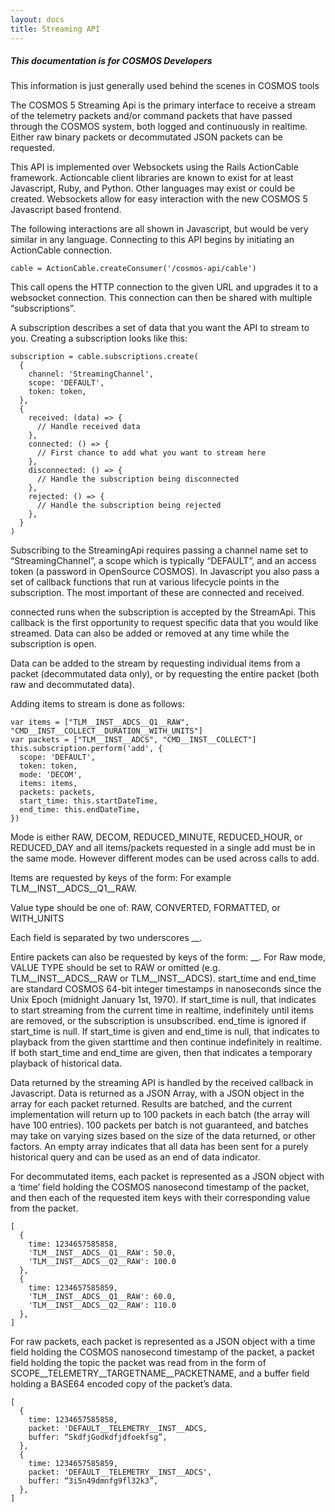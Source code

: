 ```yaml
---
layout: docs
title: Streaming API
---
```


<div class="note">
  <h5>This documentation is for COSMOS Developers</h5>
  <p markdown="1">This information is just generally used behind the scenes in COSMOS tools</p>
</div>

The COSMOS 5 Streaming Api is the primary interface to receive a stream of the telemetry packets and/or command packets that have passed through the COSMOS system, both logged and continuously in realtime.   Either raw binary packets or decommutated JSON packets can be requested.

This API is implemented over Websockets using the Rails ActionCable framework.   Actioncable client libraries are known to exist for at least Javascript, Ruby, and Python.  Other languages may exist or could be created.  Websockets allow for easy interaction with the new COSMOS 5 Javascript based frontend.

The following interactions are all shown in Javascript, but would be very similar in any language.
Connecting to this API begins by initiating an ActionCable connection.

```
cable = ActionCable.createConsumer('/cosmos-api/cable')
```

This call opens the HTTP connection to the given URL and upgrades it to a websocket connection.  This connection can then be shared with multiple “subscriptions”.

A subscription describes a set of data that you want the API to stream to you.   Creating a subscription looks like this:

```
subscription = cable.subscriptions.create(
  {
    channel: 'StreamingChannel',
    scope: 'DEFAULT',
    token: token,
  },
  {
    received: (data) => {
      // Handle received data
    },
    connected: () => {
      // First chance to add what you want to stream here
    },
    disconnected: () => {
      // Handle the subscription being disconnected
    },
    rejected: () => {
      // Handle the subscription being rejected
    },
  }
)
```

Subscribing to the StreamingApi requires passing a channel name set to “StreamingChannel”, a scope which is typically “DEFAULT”, and an access token (a password in OpenSource COSMOS).  In Javascript you also pass a set of callback functions that run at various lifecycle points in the subscription.  The most important of these are connected and received.

connected runs when the subscription is accepted by the StreamApi.  This callback is the first opportunity to request specific data that you would like streamed.   Data can also be added or removed at any time while the subscription is open.

Data can be added to the stream by requesting individual items from a packet (decommutated data only), or by requesting the entire packet (both raw and decommutated data).

Adding items to stream is done as follows:

```
var items = ["TLM__INST__ADCS__Q1__RAW", "CMD__INST__COLLECT__DURATION__WITH_UNITS"]
var packets = ["TLM__INST__ADCS", "CMD__INST__COLLECT"]
this.subscription.perform('add', {
  scope: 'DEFAULT',
  token: token,
  mode: 'DECOM',
  items: items,
  packets: packets,
  start_time: this.startDateTime,
  end_time: this.endDateTime,
})
```

Mode is either RAW, DECOM, REDUCED_MINUTE, REDUCED_HOUR, or REDUCED_DAY and all items/packets requested in a single add must be in the same mode.  However different modes can be used across calls to add.

Items are requested by keys of the form: <CMD or TLM>__<TARGET NAME>__<PACKET NAME>__<ITEM NAME>__<VALUE TYPE>
For example TLM__INST__ADCS__Q1__RAW.

Value type should be one of: RAW, CONVERTED, FORMATTED, or WITH_UNITS

Each field is separated by two underscores __.

Entire packets can also be requested by keys of the form: <CMD or TLM>__<TARGET NAME>__<PACKET NAME>__<VALUE TYPE>.  For Raw mode, VALUE TYPE should be set to RAW or omitted (e.g. TLM__INST__ADCS__RAW or TLM__INST__ADCS).
start_time and end_time are standard COSMOS 64-bit integer timestamps in nanoseconds since the Unix Epoch (midnight January 1st, 1970).  If start_time is null, that indicates to start streaming from the current time in realtime, indefinitely until items are removed, or the subscription is unsubscribed.  end_time is ignored if start_time is null.   If start_time is given and end_time is null, that indicates to playback from the given starttime and then continue indefinitely in realtime.  If both start_time and end_time are given, then that indicates a temporary playback of historical data.

Data returned by the streaming API is handled by the received callback in Javascript.  Data is returned as a JSON Array, with a JSON object in the array for each packet returned.  Results are batched, and the current implementation will return up to 100 packets in each batch (the array will have 100 entries).  100 packets per batch is not guaranteed, and batches may take on varying sizes based on the size of the data returned, or other factors.  An empty array indicates that all data has been sent for a purely historical query and can be used as an end of data indicator.

For decommutated items, each packet is represented as a JSON object with a ‘time’ field holding the COSMOS nanosecond timestamp of the packet, and then each of the requested item keys with their corresponding value from the packet.

```
[
  {
    time: 1234657585858,
    'TLM__INST__ADCS__Q1__RAW': 50.0,
    'TLM__INST__ADCS__Q2__RAW': 100.0
  },
  {
    time: 1234657585859,
    'TLM__INST__ADCS__Q1__RAW': 60.0,
    'TLM__INST__ADCS__Q2__RAW': 110.0
  },
]
```

For raw packets, each packet is represented as a JSON object with a time field holding the COSMOS nanosecond timestamp of the packet, a packet field holding the topic the packet was read from in the form of SCOPE__TELEMETRY__TARGETNAME__PACKETNAME, and a buffer field holding a BASE64 encoded copy of the packet’s data.

```
[
  {
    time: 1234657585858,
    packet: 'DEFAULT__TELEMETRY__INST__ADCS,
    buffer: “SkdfjGodkdfjdfoekfsg”,
  },
  {
    time: 1234657585859,
    packet: 'DEFAULT__TELEMETRY__INST__ADCS',
    buffer: “3i5n49dmnfg9fl32k3”,
  },
]
```
